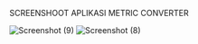 SCREENSHOOT APLIKASI METRIC CONVERTER

![Screenshot (9)](https://github.com/user-attachments/assets/64272779-28b8-4982-af18-4414cf89f41b)
![Screenshot (8)](https://github.com/user-attachments/assets/a35c067c-fa23-4d77-99b5-431ccca7a079)
